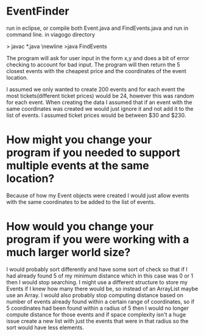 # EventFinder
run in eclipse, or compile both Event.java and FindEvents.java and run in command line.
in viagogo directory

\> javac \*.java \newline
\>java FindEvents

The program will ask for user input in the form x,y and does a bit of error checking to account for bad input. 
The program will then return the 5 closest events with the cheapest price and the coordinates of the event location.

I assumed we only wanted to create 200 events and for each event the most tickets(different ticket prices) would be 24, however this
was random for each event. When creating the data I assumed that if an event with the same coordinates was created we would just ignore
it and not add it to the list of events. I assumed ticket prices would be between $30 and $230. 

# How might you change your program if you needed to support multiple events at the same location?

Because of how my Event objects were created I would just allow events with the same coordinates to be added to the list of 
events. 

# How would you change your program if you were working with a much larger world size?

I would probably sort differently and have some sort of check so that if I had already found 5 of my minimum distance 
which in this case was 0 or 1 then I would stop searching. I might use a different structure to store my Events if I knew how many there would be, so instead of an ArrayList maybe use an Array. I would also probably stop computing distance based on number of events already found within a certain range of coordinates, so if 5 coordinates had been found within a radius of 5 then I would no longer compute distance for those events and if space complexity isn't a huge issue create a new list with just the events that were in that radius so the sort would have less elements. 



